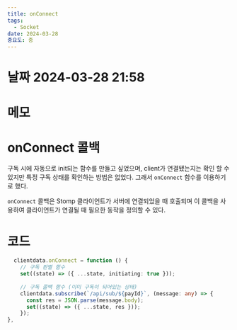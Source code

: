 ```yaml
---
title: onConnect
tags:
  - Socket
date: 2024-03-28
중요도: 중
---
```

# 날짜  2024-03-28 21:58

# 메모
# onConnect 콜백 

구독 시에 자동으로 init되는 함수를 만들고 싶었으며, client가 연결됐는지는 확인 할 수 있지만 특정 구독 상태를 확인하는 방법은 없었다. 그래서 `onConnect` 함수를 이용하기로 했다.

`onConnect` 콜백은 Stomp 클라이언트가  서버에 연결되었을 때 호출되며 이 콜백을 사용하여 클라이언트가 연결될 때 필요한 동작을 정의할 수 있다.

# 코드
```ts
  clientdata.onConnect = function () {  
    // 구독 판별 함수
	set((state) => ({ ...state, initiating: true }));  
	
	// 구독 콜백 함수 (이미 구독이 되어있는 상태)
	clientdata.subscribe(`/api/sub/${payId}`, (message: any) => {  
	  const res = JSON.parse(message.body);  
	  set((state) => ({ ...state, res }));  
	});
},
```